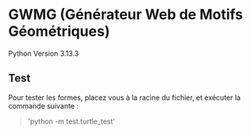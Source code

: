 # GWMG (Générateur Web de Motifs Géométriques)
Python Version 3.13.3
## Test
Pour tester les formes, placez vous à la racine du fichier, et exécuter la commande suivante : 
> 'python -m test.turtle_test'
